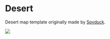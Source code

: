 # Desert

Desert map template originally made by [Spyduck](http://github.com/spyduck/).

![](https://i.imgur.com/ayWm7zu.jpg)

